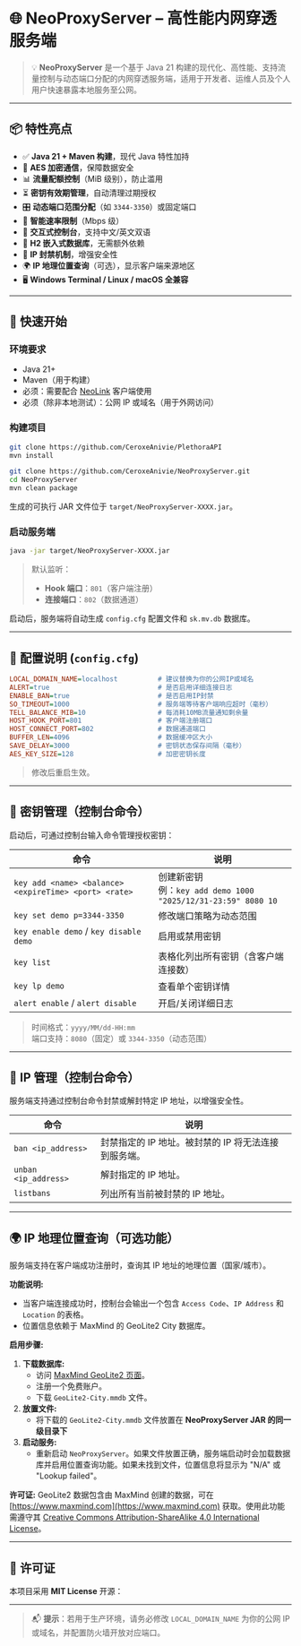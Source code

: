 # 🌐 NeoProxyServer – 高性能内网穿透服务端

> 💡 **NeoProxyServer** 是一个基于 Java 21 构建的现代化、高性能、支持流量控制与动态端口分配的内网穿透服务端，适用于开发者、运维人员及个人用户快速暴露本地服务至公网。

---

## 📦 特性亮点

- ✅ **Java 21 + Maven 构建**，现代 Java 特性加持
- 🔐 **AES 加密通信**，保障数据安全
- 📊 **流量配额控制**（MiB 级别），防止滥用
- ⏳ **密钥有效期管理**，自动清理过期授权
- 🎛️ **动态端口范围分配**（如 `3344-3350`）或固定端口
- 🧠 **智能速率限制**（Mbps 级）
- 📝 **交互式控制台**，支持中文/英文双语
- 📁 **H2 嵌入式数据库**，无需额外依赖
- 🛑 **IP 封禁机制**，增强安全性
- 🌍 **IP 地理位置查询**（可选），显示客户端来源地区
- 🖥️ **Windows Terminal / Linux / macOS 全兼容**

---

## 🚀 快速开始

### 环境要求

- Java 21+
- Maven（用于构建）
- 必须：需要配合 [NeoLink](https://github.com/NeoLinkProxy/NeoLink) 客户端使用
- 必须（除非本地测试）：公网 IP 或域名（用于外网访问）

### 构建项目

```bash
git clone https://github.com/CeroxeAnivie/PlethoraAPI
mvn install

git clone https://github.com/CeroxeAnivie/NeoProxyServer.git
cd NeoProxyServer
mvn clean package
```

生成的可执行 JAR 文件位于 `target/NeoProxyServer-XXXX.jar`。

### 启动服务端

```bash
java -jar target/NeoProxyServer-XXXX.jar
```

> 默认监听：
> - **Hook 端口**：`801`（客户端注册）
> - **连接端口**：`802`（数据通道）

启动后，服务端将自动生成 `config.cfg` 配置文件和 `sk.mv.db` 数据库。

---

## 🔧 配置说明 (`config.cfg`)

```ini
LOCAL_DOMAIN_NAME=localhost          # 建议替换为你的公网IP或域名
ALERT=true                           # 是否启用详细连接日志
ENABLE_BAN=true                      # 是否启用IP封禁
SO_TIMEOUT=1000                      # 服务端等待客户端响应超时（毫秒）
TELL_BALANCE_MIB=10                  # 每消耗10MB流量通知剩余量
HOST_HOOK_PORT=801                   # 客户端注册端口
HOST_CONNECT_PORT=802                # 数据通道端口
BUFFER_LEN=4096                      # 数据缓冲区大小
SAVE_DELAY=3000                      # 密钥状态保存间隔（毫秒）
AES_KEY_SIZE=128                     # 加密密钥长度
```

> 修改后重启生效。

---

## 🔑 密钥管理（控制台命令）

启动后，可通过控制台输入命令管理授权密钥：

| 命令                                                    | 说明                                                        |
|-------------------------------------------------------|-----------------------------------------------------------|
| `key add <name> <balance> <expireTime> <port> <rate>` | 创建新密钥<br>例：`key add demo 1000 "2025/12/31-23:59" 8080 10` |
| `key set demo p=3344-3350`                            | 修改端口策略为动态范围                                               |
| `key enable demo` / `key disable demo`                | 启用或禁用密钥                                                   |
| `key list`                                            | 表格化列出所有密钥（含客户端连接数）                                        |
| `key lp demo`                                         | 查看单个密钥详情                                                  |
| `alert enable` / `alert disable`                      | 开启/关闭详细日志                                                 |

> 时间格式：`yyyy/MM/dd-HH:mm`  
> 端口支持：`8080`（固定）或 `3344-3350`（动态范围）

---

## 🛑 IP 管理（控制台命令）

服务端支持通过控制台命令封禁或解封特定 IP 地址，以增强安全性。

| 命令                   | 说明                             |
|----------------------|--------------------------------|
| `ban <ip_address>`   | 封禁指定的 IP 地址。被封禁的 IP 将无法连接到服务端。 |
| `unban <ip_address>` | 解封指定的 IP 地址。                   |
| `listbans`           | 列出所有当前被封禁的 IP 地址。              |

---

## 🌍 IP 地理位置查询（可选功能）

服务端支持在客户端成功注册时，查询其 IP 地址的地理位置（国家/城市）。

**功能说明:**
- 当客户端连接成功时，控制台会输出一个包含 `Access Code`、`IP Address` 和 `Location` 的表格。
- 位置信息依赖于 MaxMind 的 GeoLite2 City 数据库。

**启用步骤:**
1.  **下载数据库:**
    - 访问 [MaxMind GeoLite2 页面](https://dev.maxmind.com/geoip/geolite2/)。
    - 注册一个免费账户。
    - 下载 `GeoLite2-City.mmdb` 文件。
2.  **放置文件:**
    - 将下载的 `GeoLite2-City.mmdb` 文件放置在 **NeoProxyServer JAR 的同一级目录下**
3.  **启动服务:**
    - 重新启动 `NeoProxyServer`。如果文件放置正确，服务端启动时会加载数据库并启用位置查询功能。如果未找到文件，位置信息将显示为 "N/A" 或 "Lookup failed"。

**许可证:**
GeoLite2 数据包含由 MaxMind 创建的数据，可在 [https://www.maxmind.com](https://www.maxmind.com) 获取。使用此功能需遵守其 [Creative Commons Attribution-ShareAlike 4.0 International License](https://creativecommons.org/licenses/by-sa/4.0/)。

---

## 📄 许可证

本项目采用 **MIT License** 开源：

---
> 📬 **提示**：若用于生产环境，请务必修改 `LOCAL_DOMAIN_NAME` 为你的公网 IP 或域名，并配置防火墙开放对应端口。
```